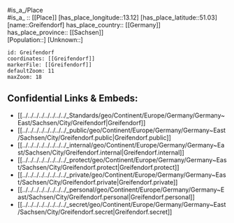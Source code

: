 ﻿---
location: [51.03,13.12] 
mapzoom: [7,12] 
mapmarker: city 
type: City
tags:
- geo/City


SpocWebEntityId: 30562
isDeleted: false
confidential: public

---
#is_a_/Place  
#is_a_ :: [[Place]] 
[has_place_longitude::13.12] 
[has_place_latitude::51.03] 
[name::Greifendorf] 
has_place_country:: [[Germany]]  
has_place_province:: [[Sachsen]]  
[Population::] 
[Unknown::] 


```leaflet
id: Greifendorf
coordinates: [[Greifendorf]] 
markerFile: [[Greifendorf]] 
defaultZoom: 11 
maxZoom: 18
```


## Confidential Links & Embeds: 
- [[../../../../../../../../_Standards/geo/Continent/Europe/Germany/Germany~East/Sachsen/City/Greifendorf|Greifendorf]] 
- [[../../../../../../../../_public/geo/Continent/Europe/Germany/Germany~East/Sachsen/City/Greifendorf.public|Greifendorf.public]] 
- [[../../../../../../../../_internal/geo/Continent/Europe/Germany/Germany~East/Sachsen/City/Greifendorf.internal|Greifendorf.internal]] 
- [[../../../../../../../../_protect/geo/Continent/Europe/Germany/Germany~East/Sachsen/City/Greifendorf.protect|Greifendorf.protect]] 
- [[../../../../../../../../_private/geo/Continent/Europe/Germany/Germany~East/Sachsen/City/Greifendorf.private|Greifendorf.private]] 
- [[../../../../../../../../_personal/geo/Continent/Europe/Germany/Germany~East/Sachsen/City/Greifendorf.personal|Greifendorf.personal]] 
- [[../../../../../../../../_secret/geo/Continent/Europe/Germany/Germany~East/Sachsen/City/Greifendorf.secret|Greifendorf.secret]] 
